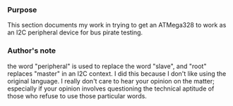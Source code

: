 ### Purpose

This section documents my work in trying to get an ATMega328 to work as an I2C peripheral device for bus pirate testing.

### Author's note

the word "peripheral" is used to replace the word "slave", and "root" replaces "master" in an I2C context. I did this because I don't like using the original language. I really don't care to hear your opinion on the matter; especially if your opinion involves questioning the technical aptitude of those who refuse to use those particular words.



